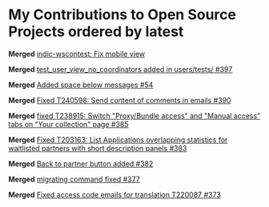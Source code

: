 # My Contributions to Open Source Projects ordered by latest

**Merged** [indic-wscontest: Fix mobile view](https://phabricator.wikimedia.org/T243656)

**Merged** [test_user_view_no_coordinators added in users/tests/ #397](https://github.com/WikipediaLibrary/TWLight/pull/397)

**Merged** [Added space below messages #54](https://github.com/WikipediaLibrary/hashtags/pull/54)

**Merged** [Fixed T240598: Send content of comments in emails #390](https://github.com/WikipediaLibrary/TWLight/pull/390)

**Merged** [fixed T238915: Switch "Proxy/Bundle access" and "Manual access" tabs on "Your collection" page #385](https://github.com/WikipediaLibrary/TWLight/pull/385)

**Merged** [Fixed T203163: List Applications overlapping statistics for waitlisted partners with short description panels #383](https://github.com/WikipediaLibrary/TWLight/pull/383)

**Merged** [Back to partner button added #382](https://github.com/WikipediaLibrary/TWLight/pull/382)

**Merged** [migrating command fixed #377](https://github.com/WikipediaLibrary/TWLight/pull/377)

**Merged** [Fixed access code emails for translation T220087 #373](https://github.com/WikipediaLibrary/TWLight/pull/373)


